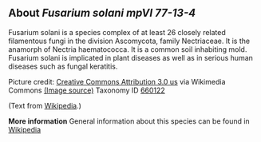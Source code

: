 **About *Fusarium solani mpVI 77-13-4***
-------------------------
Fusarium solani is a species complex of at least 26 closely related 
filamentous fungi in the division Ascomycota, family Nectriaceae. It 
is the anamorph of Nectria haematococca. It is a common soil 
inhabiting mold. Fusarium solani is implicated in plant diseases as 
well as in serious human diseases such as fungal keratitis.


Picture credit: [Creative Commons Attribution 3.0 us](https://creativecommons.org/licenses/by/3.0/us/deed.en) via Wikimedia Commons [(Image source)](https://en.wikipedia.org/wiki/File:Fusarium_solani_(Mart.)_Sacc._5393379.jpg)
Taxonomy ID [660122](https://www.uniprot.org/taxonomy/660122)

(Text from [Wikipedia](https://en.wikipedia.org/).)

**More information**
General information about this species can be found in [Wikipedia](https://en.wikipedia.org/wiki/Fusarium_solani)
